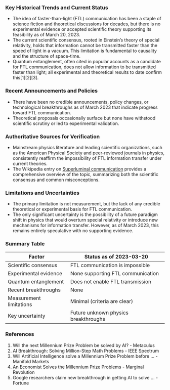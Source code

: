 ### Key Historical Trends and Current Status

- The idea of faster-than-light (FTL) communication has been a staple of science fiction and theoretical discussions for decades, but there is no experimental evidence or accepted scientific theory supporting its feasibility as of March 20, 2023.
- The current scientific consensus, rooted in Einstein’s theory of special relativity, holds that information cannot be transmitted faster than the speed of light in a vacuum. This limitation is fundamental to causality and the structure of space-time.
- Quantum entanglement, often cited in popular accounts as a candidate for FTL communication, does not allow information to be transmitted faster than light; all experimental and theoretical results to date confirm this[1][2][3].

### Recent Announcements and Policies

- There have been no credible announcements, policy changes, or technological breakthroughs as of March 2023 that indicate progress toward FTL communication.
- Theoretical proposals occasionally surface but none have withstood scientific scrutiny or led to experimental validation.

### Authoritative Sources for Verification

- Mainstream physics literature and leading scientific organizations, such as the American Physical Society and peer-reviewed journals in physics, consistently reaffirm the impossibility of FTL information transfer under current theories.
- The Wikipedia entry on [Superluminal communication](https://en.wikipedia.org/wiki/Superluminal_communication) provides a comprehensive overview of the topic, summarizing both the scientific consensus and common misconceptions.

### Limitations and Uncertainties

- The primary limitation is not measurement, but the lack of any credible theoretical or experimental basis for FTL communication.
- The only significant uncertainty is the possibility of a future paradigm shift in physics that would overturn special relativity or introduce new mechanisms for information transfer. However, as of March 2023, this remains entirely speculative with no supporting evidence.

### Summary Table

| Factor                          | Status as of 2023-03-20              |
|----------------------------------|--------------------------------------|
| Scientific consensus             | FTL communication is impossible      |
| Experimental evidence            | None supporting FTL communication    |
| Quantum entanglement             | Does not enable FTL transmission     |
| Recent breakthroughs             | None                                 |
| Measurement limitations          | Minimal (criteria are clear)         |
| Key uncertainty                  | Future unknown physics breakthroughs |

### References

1. Will the next Millennium Prize Problem be solved by AI? - Metaculus
2. AI Breakthrough: Solving Million-Step Math Problems - IEEE Spectrum
3. Will Artificial Intelligence solve a Millennium Prize Problem before ... - Manifold Markets
4. An Economist Solves the Millennium Prize Problems - Marginal Revolution
5. Google researchers claim new breakthrough in getting AI to solve ... - Fortune